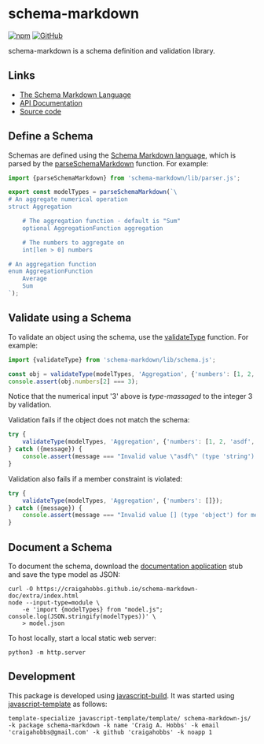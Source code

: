 # schema-markdown

[![npm](https://img.shields.io/npm/v/schema-markdown)](https://www.npmjs.com/package/schema-markdown)
[![GitHub](https://img.shields.io/github/license/craigahobbs/schema-markdown-js)](https://github.com/craigahobbs/schema-markdown-js/blob/main/LICENSE)

schema-markdown is a schema definition and validation library.


## Links

- [The Schema Markdown Language](https://craigahobbs.github.io/schema-markdown-js/language/)
- [API Documentation](https://craigahobbs.github.io/schema-markdown-js/)
- [Source code](https://github.com/craigahobbs/schema-markdown-js)


## Define a Schema

Schemas are defined using the
[Schema Markdown language](https://craigahobbs.github.io/schema-markdown-js/language/),
which is parsed by the
[parseSchemaMarkdown](https://craigahobbs.github.io/schema-markdown-js/module-lib_parser.html#.parseSchemaMarkdown)
function. For example:

~~~ javascript
import {parseSchemaMarkdown} from 'schema-markdown/lib/parser.js';

export const modelTypes = parseSchemaMarkdown(`\
# An aggregate numerical operation
struct Aggregation

    # The aggregation function - default is "Sum"
    optional AggregationFunction aggregation

    # The numbers to aggregate on
    int[len > 0] numbers

# An aggregation function
enum AggregationFunction
    Average
    Sum
`);
~~~


## Validate using a Schema

To validate an object using the schema, use the
[validateType](https://craigahobbs.github.io/schema-markdown-js/module-lib_schema.html#.validateType)
function. For example:

~~~ javascript
import {validateType} from 'schema-markdown/lib/schema.js';

const obj = validateType(modelTypes, 'Aggregation', {'numbers': [1, 2, '3', 4]});
console.assert(obj.numbers[2] === 3);
~~~

Notice that the numerical input '3' above is *type-massaged* to the integer 3 by validation.

Validation fails if the object does not match the schema:

~~~ javascript
try {
    validateType(modelTypes, 'Aggregation', {'numbers': [1, 2, 'asdf', 4]});
} catch ({message}) {
    console.assert(message === "Invalid value \"asdf\" (type 'string') for member 'numbers.2', expected type 'int'", message);
}
~~~

Validation also fails if a member constraint is violated:

~~~ javascript
try {
    validateType(modelTypes, 'Aggregation', {'numbers': []});
} catch ({message}) {
    console.assert(message === "Invalid value [] (type 'object') for member 'numbers', expected type 'array' [len > 0]", message);
}
~~~


## Document a Schema

To document the schema, download the
[documentation application](https://github.com/craigahobbs/schema-markdown-doc#the-schema-markdown-documentation-viewer)
stub and save the type model as JSON:

~~~
curl -O https://craigahobbs.github.io/schema-markdown-doc/extra/index.html
node --input-type=module \
    -e 'import {modelTypes} from "model.js"; console.log(JSON.stringify(modelTypes))' \
    > model.json
~~~

To host locally, start a local static web server:

~~~
python3 -m http.server
~~~


## Development

This package is developed using [javascript-build](https://github.com/craigahobbs/javascript-build#readme).
It was started using [javascript-template](https://github.com/craigahobbs/javascript-template#readme) as follows:

~~~
template-specialize javascript-template/template/ schema-markdown-js/ -k package schema-markdown -k name 'Craig A. Hobbs' -k email 'craigahobbs@gmail.com' -k github 'craigahobbs' -k noapp 1
~~~
